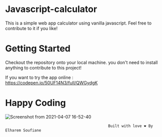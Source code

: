 # Javascript-calculator

This is a simple web app calculator using vanilla javascript. Feel free to contribute to it if you like!

# Getting Started

Checkout the repository onto your local machine. you don't need to install anything to contribute to this project!

If you want to try the app online : https://codepen.io/50UF14N3/full/QWGydgK

# Happy Coding

![Screenshot from 2021-04-07 16-52-40](https://user-images.githubusercontent.com/44909504/113896270-b076f380-97c1-11eb-8bee-e7ecda7cbc65.png)

                                                  Built with love ❤️ By Elharem Soufiane
